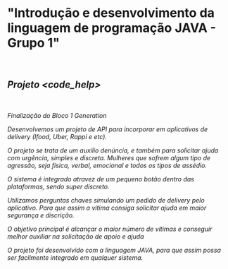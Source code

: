<b><h1>"Introdução e desenvolvimento da linguagem de programação JAVA - Grupo 1"</h1></b>
<br> 
<i><h2>Projeto <code_help></h2></i>
<br>

<i><p>Finalização do Bloco 1 Generation</p></i>

<i><p>Desenvolvemos um projeto de API para incorporar em aplicativos de delivery (Ifood, Uber, Rappi e etc).</p>
<p>O projeto se trata de um auxílio denúncia, e também para solicitar ajuda com urgência, simples e discreta. Mulheres que sofrem algum tipo de agressão, seja física, verbal, emocional e todos os tipos de assédio.</p>
<p>O sistema é integrado atravez de um pequeno botão dentro das plataformas, sendo super discreto.</p>
<p>Utilizamos perguntas chaves simulando um pedido de delivery pelo aplicativo. Para que assim a vítima consiga solicitar ajuda em maior segurança e discrição.</p>
<p>O objetivo principal é alcançar o maior número de vítimas e conseguir melhor auxiliar na solicitação de apoio e ajuda</p>
<p>O projeto foi desenvolvido com a linguagem JAVA, para que assim possa ser facilmente integrado em qualquer sistema.</p></i>
<br>
<img src:"projetoJava.png">

